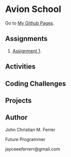 # Avion School
Go to [My Github Pages](https://buuloooy0318.github.io/batch6-activities/).


## Assignments
1. [Assignment 1](https://buuloooy0318.github.io/batch6-activities/main/Assignment-1/index.html).


## Activities


## Coding Challenges


## Projects



## Author
<p>John Christian M. Ferrer</p>
<p>Future Programmer</p>
<p>jayceeeferrerr@gmail.com</p>
